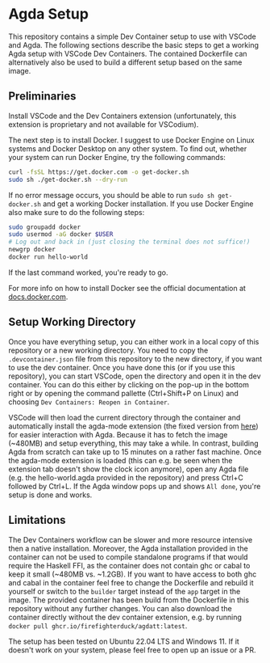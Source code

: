 # Agda Setup

This repository contains a simple Dev Container setup to use with VSCode and Agda.
The following sections describe the basic steps to get a working Agda setup with VSCode Dev Containers.
The contained Dockerfile can alternatively also be used to build a different setup based on the same image.

## Preliminaries
Install VSCode and the Dev Containers extension (unfortunately, this extension is proprietary and not available for VSCodium).

The next step is to install Docker. I suggest to use Docker Engine on Linux systems and Docker Desktop on any other system.
To find out, whether your system can run Docker Engine, try the following commands:

```bash
curl -fsSL https://get.docker.com -o get-docker.sh
sudo sh ./get-docker.sh --dry-run
```

If no error message occurs, you should be able to run `sudo sh get-docker.sh` and get a working Docker installation.
If you use Docker Engine also make sure to do the following steps:

```bash
sudo groupadd docker
sudo usermod -aG docker $USER
# Log out and back in (just closing the terminal does not suffice!)
newgrp docker
docker run hello-world
```
If the last command worked, you're ready to go.

For more info on how to install Docker see the official documentation at [docs.docker.com](https://docs.docker.com/desktop/install/linux-install/).

## Setup Working Directory
Once you have everything setup, you can either work in a local copy of this repository or a new working directory.
You need to copy the `.devcontainer.json` file from this repository to the new directory, if you want to use the dev container.
Once you have done this (or if you use this repository), you can start VSCode, open the directory and open it in the dev container.
You can do this either by clicking on the pop-up in the bottom right or by opening the command pallette (Ctrl+Shift+P on Linux) and choosing `Dev Containers: Reopen in Container`.

VSCode will then load the current directory through the container and automatically install the agda-mode extension (the fixed version from [here](https://github.com/banacorn/agda-mode-vscode/pull/140)) for easier interaction with Agda.
Because it has to fetch the image (~480MB) and setup everything, this may take a while.
In contrast, building Agda from scratch can take up to 15 minutes on a rather fast machine.
Once the agda-mode extension is loaded (this can e.g. be seen when the extension tab doesn't show the clock icon anymore), open any Agda file (e.g. the hello-world.agda provided in the repository) and press Ctrl+C followed by Ctrl+L.
If the Agda window pops up and shows `All done`, you're setup is done and works.

## Limitations
The Dev Containers workflow can be slower and more resource intensive then a native installation.
Moreover, the Agda installation provided in the container can not be used to compile standalone programs if that would require the Haskell FFI, as the container does not contain ghc or cabal to keep it small (~480MB vs. ~1.2GB).
If you want to have access to both ghc and cabal in the container feel free to change the Dockerfile and rebuild it yourself or switch to the `builder` target instead of the `app` target in the image.
The provided container has been build from the Dockerfile in this repository without any further changes.
You can also download the container directly without the dev container extension, e.g. by running `docker pull ghcr.io/firefighterduck/agdatt:latest`.

The setup has been tested on Ubuntu 22.04 LTS and Windows 11.
If it doesn't work on your system, please feel free to open up an issue or a PR.
